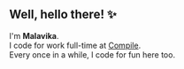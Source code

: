 ## Well, hello there! ✨

I'm <b>Malavika</b>.  
I code for work full-time at [Compile](https://www.compile.com/).  
Every once in a while, I code for fun here too.  







<!--
**malavikasmenon/malavikasmenon** is a ✨ _special_ ✨ repository because its `README.md` (this file) appears on your GitHub profile.

Here are some ideas to get you started:

- 🔭 I’m currently working on ...
- 🌱 I’m currently learning ...
- 👯 I’m looking to collaborate on ...
- 🤔 I’m looking for help with ...k
- 💬 Ask me about ...
- 📫 How to reach me: ...
- 😄 Pronouns: ...
- ⚡ Fun fact: ...
-->
